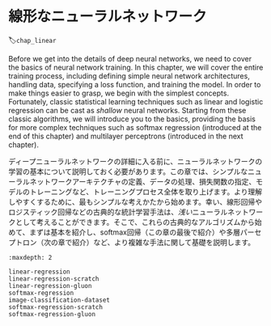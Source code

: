#  線形なニューラルネットワーク
:label:`chap_linear`

Before we get into the details of deep neural networks, we need to cover the basics of neural network training. In this chapter, we will cover the entire training process, including defining simple neural network architectures, handling data, specifying a loss function, and training the model. In order to make things easier to grasp, we begin with the simplest concepts. Fortunately, classic statistical learning techniques such as linear and logistic regression can be cast as *shallow* neural networks. Starting from these classic algorithms, we will introduce you to the basics, providing the basis for more complex techniques such as softmax regression (introduced at the end of this chapter) and multilayer perceptrons (introduced in the next chapter).

ディープニューラルネットワークの詳細に入る前に、ニューラルネットワークの学習の基本について説明しておく必要があります。この章では、シンプルなニューラルネットワークアーキテクチャの定義、データの処理、損失関数の指定、モデルのトレーニングなど、トレーニングプロセス全体を取り上げます。より理解しやすくするために、最もシンプルな考えかたから始めます。幸い、線形回帰やロジスティック回帰などの古典的な統計学習手法は、*浅い*ニューラルネットワークとして考えることができます。そこで、これらの古典的なアルゴリズムから始めて、まずは基本を紹介し、softmax回帰（この章の最後で紹介）や多層パーセプトロン（次の章で紹介）など、より複雑な手法に関して基礎を説明します。

```toc
:maxdepth: 2

linear-regression
linear-regression-scratch
linear-regression-gluon
softmax-regression
image-classification-dataset
softmax-regression-scratch
softmax-regression-gluon
```
